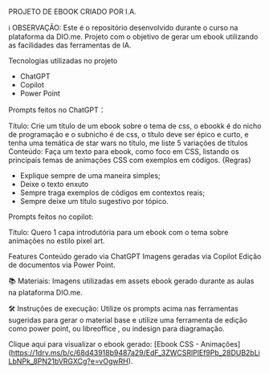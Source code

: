 PROJETO DE EBOOK CRIADO POR I.A.

ℹ️ OBSERVAÇÃO: Este é o repositório desenvolvido durante o curso na plataforma da DIO.me.
Projeto com o objetivo de gerar um ebook utilizando as facilidades das ferramentas de IA. 

Tecnologias utilizadas no projeto
- ChatGPT
- Copilot       
- Power Point

Prompts feitos no ChatGPT：

Título:	Crie um título de um ebook sobre o tema de css, o ebookk é do nicho de programação e o subnicho é de css, o título deve ser épico e curto, e tenha uma temática de star wars no título, me liste 5 variações de títulos
Conteúdo: Faça um texto para ebook, como foco em CSS,  listando os principais temas de animações CSS com exemplos em códigos.
{Regras}
- Explique sempre de uma maneira simples;
- Deixe o texto enxuto
- Sempre traga exemplos de códigos em contextos reais;
- Sempre deixe um título sugestivo por tópico.

Prompts feitos no copilot:

Título: Quero 1 capa introdutória para um ebook com o tema sobre animações no estilo pixel art.

Features
Conteúdo gerado via ChatGPT
Imagens geradas via Copilot
Edição de documentos via Power Point.

📚 Materiais: 
Imagens utilizadas em assets
ebook gerado durante as aulas na plataforma DIO.me.                                  

🛠️ Instruções de execução: 
Utilize os prompts acima nas ferramentas sugeridas para gerar o material base e utilize uma ferramenta de edição como power point, ou libreoffice , ou indesign para diagramação.

Clique aqui para visualizar o ebook gerado: [Ebook CSS - Animações] (https://1drv.ms/b/c/68d43918b9487a29/EdF_3ZWCSRlPlEf9Pb_28DUB2bLiLbNPk_8PN21bVRGXCg?e=vOgwRH).
